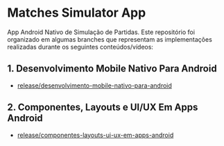 # Matches Simulator App

App Android Nativo de Simulação de Partidas. Este repositório foi organizado em algumas branches que representam as implementações realizadas durante os seguintes conteúdos/vídeos:

## 1. Desenvolvimento Mobile Nativo Para Android
 - [release/desenvolvimento-mobile-nativo-para-android](https://github.com/bernardobb93/Simulador-Partidas/tree/release/desenvolvimento-mobile-nativo-para-android)

## 2. Componentes, Layouts e UI/UX Em Apps Android 
 - [release/componentes-layouts-ui-ux-em-apps-android](https://github.com/bernardobb93/Simulador-Partidas/tree/release/componentes-layouts-ui-ux-em-apps-android)
